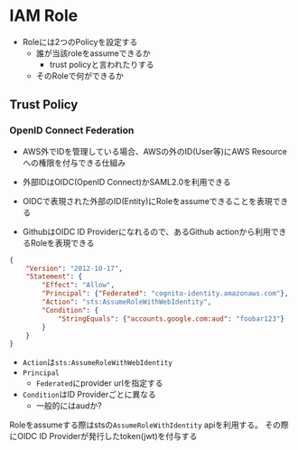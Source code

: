 # IAM Role

* Roleには2つのPolicyを設定する
  * 誰が当該roleをassumeできるか
    * trust policyと言われたりする
  * そのRoleで何ができるか

## Trust Policy

### OpenID Connect Federation

* AWS外でIDを管理している場合、AWSの外のID(User等)にAWS Resourceへの権限を付与できる仕組み

* 外部IDはOIDC(OpenID Connect)かSAML2.0を利用できる

* OIDCで表現された外部のID(Entity)にRoleをassumeできることを表現できる

* GithubはOIDC ID Providerになれるので、あるGithub actionから利用できるRoleを表現できる

```json
{
    "Version": "2012-10-17",
    "Statement": {
        "Effect": "Allow",
        "Principal": {"Federated": "cognito-identity.amazonaws.com"},
        "Action": "sts:AssumeRoleWithWebIdentity",
        "Condition": {
            "StringEquals": {"accounts.google.com:aud": "foobar123"}
        }
    }
}
```

* `Action`は`sts:AssumeRoleWithWebIdentity`
* `Principal`
  * `Federated`にprovider urlを指定する
* `Condition`はID Providerごとに異なる
  * 一般的にはaudか?

Roleをassumeする際はstsの`AssumeRoleWithIdentity` apiを利用する。  その際にOIDC ID Providerが発行したtoken(jwt)を付与する
